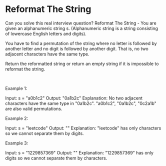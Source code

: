 # Reformat The String

Can you solve this real interview question? Reformat The String - You are given an alphanumeric string s. (Alphanumeric string is a string consisting of lowercase English letters and digits).

You have to find a permutation of the string where no letter is followed by another letter and no digit is followed by another digit. That is, no two adjacent characters have the same type.

Return the reformatted string or return an empty string if it is impossible to reformat the string.

 

Example 1:


Input: s = "a0b1c2"
Output: "0a1b2c"
Explanation: No two adjacent characters have the same type in "0a1b2c". "a0b1c2", "0a1b2c", "0c2a1b" are also valid permutations.


Example 2:


Input: s = "leetcode"
Output: ""
Explanation: "leetcode" has only characters so we cannot separate them by digits.


Example 3:


Input: s = "1229857369"
Output: ""
Explanation: "1229857369" has only digits so we cannot separate them by characters.